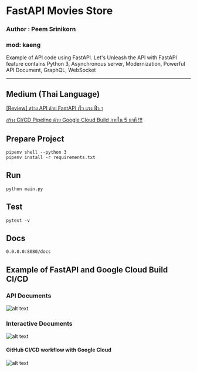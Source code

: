 # FastAPI Movies Store

### Author : Peem Srinikorn
### mod: kaeng

Example of API code using FastAPI.
Let's Unleash the API with FastAPI feature contains Python 3, Asynchronous server, Modernization, Powerful API Document, GraphQL, WebSocket

-------
## Medium (Thai Language)

[[Review] สร้าง API ด้วย FastAPI เร็ว แรง ฟิ้ว ๆ](https://medium.com/@p.srinikorn/review-%E0%B8%AA%E0%B8%A3%E0%B9%89%E0%B8%B2%E0%B8%87-api-%E0%B8%94%E0%B9%89%E0%B8%A7%E0%B8%A2-fastapi-%E0%B9%80%E0%B8%A3%E0%B9%87%E0%B8%A7-%E0%B9%81%E0%B8%A3%E0%B8%87-%E0%B8%9F%E0%B8%B4%E0%B9%89%E0%B8%A7-%E0%B9%86-148b10416a70)


[สร้าง CI/CD Pipeline ด้วย Google Cloud Build ภายใน 5 นาที !!!](https://medium.com/@p.srinikorn/%E0%B8%AA%E0%B8%A3%E0%B9%89%E0%B8%B2%E0%B8%87-ci-cd-pipeline-%E0%B8%94%E0%B9%89%E0%B8%A7%E0%B8%A2-google-cloud-build-%E0%B8%A0%E0%B8%B2%E0%B8%A2%E0%B9%83%E0%B8%99-5-%E0%B8%99%E0%B8%B2%E0%B8%97%E0%B8%B5-56abf2472567)


## Prepare Project
```
pipenv shell --python 3
pipenv install -r requirements.txt
```

## Run
```
python main.py
```

## Test
```
pytest -v
```

## Docs
```
0.0.0.0:8080/docs
```

## Example of FastAPI and Google Cloud Build CI/CD

### API Documents
![alt text](docs.png "API Documents")



### Interactive Documents

![alt text](https://miro.medium.com/max/700/0*gkOCrICOFr093WsK.gif "API Documents")



#### GitHub CI/CD workflow with Google Cloud

![alt text](https://miro.medium.com/max/700/1*l9ghcPRhNzwRnrJD6BE7gA.png "GitHub CI/CD workflow with Google Cloud")




